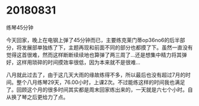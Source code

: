 # 20180831

练琴45分钟

今天回家，晚上在电钢上弹了45分钟而已，主要练克莱门蒂op36no6的后半部分，将发展部单独练了下，主题再现和前面不同的部分也都摸了下。虽然一直没有觉得这首很难，然而这样断断续续地也算弹了两三周了...还是想集中精力将其弹好，这样用琐碎的时间摸效率很低，因为本来就不是很难...

八月就此过去了，由于这几天大雨的缘故练得不多，所以最后也没有超过7月的时间。整个八月练琴29天，76.00小时，上课2次。不过能练这样的时间我也满足了。回顾这个月的很多时间其实都是周末回家练出来的，一天就是六七个小时。自从换了琴之后更给力了点。
